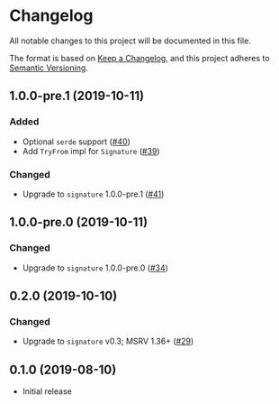 # Changelog
All notable changes to this project will be documented in this file.

The format is based on [Keep a Changelog](https://keepachangelog.com/en/1.0.0/),
and this project adheres to [Semantic Versioning](https://semver.org/spec/v2.0.0.html).

## 1.0.0-pre.1 (2019-10-11)
### Added
- Optional `serde` support ([#40])
- Add `TryFrom` impl for `Signature` ([#39])

### Changed
- Upgrade to `signature` 1.0.0-pre.1 ([#41])

[#41]: https://github.com/RustCrypto/signatures/pull/41
[#40]: https://github.com/RustCrypto/signatures/pull/40
[#39]: https://github.com/RustCrypto/signatures/pull/39

## 1.0.0-pre.0 (2019-10-11)
### Changed
- Upgrade to `signature` 1.0.0-pre.0 ([#34])

[#34]: https://github.com/RustCrypto/signatures/pull/34

## 0.2.0 (2019-10-10)
### Changed
- Upgrade to `signature` v0.3; MSRV 1.36+ ([#29])

[#29]: https://github.com/RustCrypto/signatures/pull/29

## 0.1.0 (2019-08-10)

- Initial release
